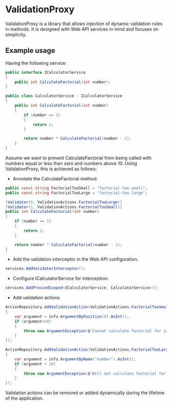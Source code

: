# ValidationProxy

ValidationProxy is a library that allows injection of dynamic validation rules in methods. It is designed with Web API services in mind and focuses on simplicity.

## Example usage
Having the following service:
```csharp
public interface ICalculatorService
{
	public int CalculateFactorial(int number);
}

public class CalculatorService : ICalculatorService
{
	public int CalculateFactorial(int number)
	{
		if (number == 1)
		{
			return 1;
		}

		return number * CalculateFactorial(number - 1);
	}
}
```
Assume we want to prevent CalculateFactorial from being called with numbers equal or less than zero and numbers above 10. Using ValidationProxy, this is achieved as follows:

* Annotate the CalculateFactorial method.
```csharp
public const string FactorialTooSmall = "factorial-too-small";
public const string FactorialTooLarge = "factorial-too-large";

[Validator(0, ValidationActions.FactorialTooLarge)]
[Validator(1, ValidationActions.FactorialTooSmall)]
public int CalculateFactorial(int number)
{
	if (number == 1)
	{
		return 1;
	}

	return number * CalculateFactorial(number - 1);
}
```
* Add the validation interceptor in the Web API configuration.
```csharp
services.AddValidatorInterceptor();
```
* Configure ICalculatorService for interception.
```csharp
services.AddProxiedScoped<ICalculatorService, CalculatorService>();
```
* Add validation actions
```csharp
ActionRepository.AddValidationAction(ValidationActions.FactorialTooSmall, info =>
{
	var argument = info.ArgumentByPosition(0).AsInt();
	if (argument<=0)
	{
		throw new ArgumentException($"Cannot calculate factorial for {argument}");
	}
});

ActionRepository.AddValidationAction(ValidationActions.FactorialTooLarge, info =>
{
	var argument = info.ArgumentByName("number").AsInt();
	if (argument > 10)
	{
		throw new ArgumentException($"Will not calculate factorial for {argument}");
	}
});
```
Validation actions can be removed or added dynamically during the lifetime of the application.